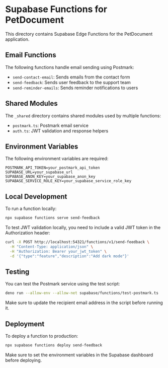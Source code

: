 # Supabase Functions for PetDocument

This directory contains Supabase Edge Functions for the PetDocument application.

## Email Functions

The following functions handle email sending using Postmark:

- `send-contact-email`: Sends emails from the contact form
- `send-feedback`: Sends user feedback to the support team
- `send-reminder-emails`: Sends reminder notifications to users

## Shared Modules

The `_shared` directory contains shared modules used by multiple functions:

- `postmark.ts`: Postmark email service
- `auth.ts`: JWT validation and response helpers

## Environment Variables

The following environment variables are required:

```
POSTMARK_API_TOKEN=your_postmark_api_token
SUPABASE_URL=your_supabase_url
SUPABASE_ANON_KEY=your_supabase_anon_key
SUPABASE_SERVICE_ROLE_KEY=your_supabase_service_role_key
```

## Local Development

To run a function locally:

```bash
npx supabase functions serve send-feedback
```

To test JWT validation locally, you need to include a valid JWT token in the Authorization header:

```bash
curl -X POST http://localhost:54321/functions/v1/send-feedback \
  -H "Content-Type: application/json" \
  -H "Authorization: Bearer your_jwt_token" \
  -d '{"type":"feature","description":"Add dark mode"}'
```

## Testing

You can test the Postmark service using the test script:

```bash
deno run --allow-env --allow-net supabase/functions/test-postmark.ts
```

Make sure to update the recipient email address in the script before running it.

## Deployment

To deploy a function to production:

```bash
npx supabase functions deploy send-feedback
```

Make sure to set the environment variables in the Supabase dashboard before deploying.